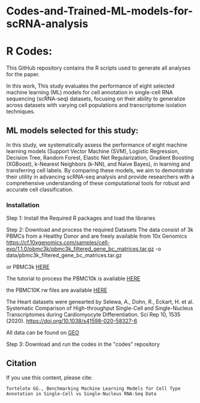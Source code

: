 # Codes-and-Trained-ML-models-for-scRNA-analysis
# R Codes: 

This GitHub repository contains the R scripts used to generate all analyses for the paper.

In this work, This study evaluates the performance of eight selected machine learning (ML) models for cell annotation in single-cell RNA sequencing (scRNA-seq) datasets, focusing on their ability to generalize across datasets with varying cell populations and transcriptome isolation techniques. 

## ML models selected for this study:

In this study, we systematically assess the performance of eight machine learning models (Support Vector Machine (SVM), Logistic Regression, Decision Tree, Random Forest, Elastic Net Regularization, Gradient Boosting (XGBoost), k-Nearest Neighbors (k-NN), and Naive Bayes), in learning and transferring cell labels. By comparing these models, we aim to demonstrate their utility in advancing scRNA-seq analysis and provide researchers with a comprehensive understanding of these computational tools for robust and accurate cell classification.
 
### Installation 
Step 1: Install the Required R packages and load the libraries

Step 2: Download and process the required Datasets
The data consist of 3k PBMCs from a Healthy Donor and are freely available from 10x Genomics
 https://cf.10xgenomics.com/samples/cell-exp/1.1.0/pbmc3k/pbmc3k_filtered_gene_bc_matrices.tar.gz -o data/pbmc3k_filtered_gene_bc_matrices.tar.gz

or PBMC3k [HERE](https://support.10xgenomics.com/single-cell-gene-expression/datasets/1.1.0/pbmc3k)

The tutorial to process the PBMC10k is available [HERE](https://cellgeni.github.io/notebooks/html/new-10kPBMC-Seurat.html)

the PBMC10K rw files are available [HERE](http://cf.10xgenomics.com/samples/cell-exp/3.0.0/pbmc_10k_v3/pbmc_10k_v3_filtered_feature_bc_matrix.tar.gz)

The Heart datasets were genearted by Selewa, A., Dohn, R., Eckart, H. et al. Systematic Comparison of High-throughput Single-Cell and Single-Nucleus Transcriptomes during Cardiomyocyte Differentiation. Sci Rep 10, 1535 (2020). https://doi.org/10.1038/s41598-020-58327-6
 
All data can be found on [GEO](https://www.ncbi.nlm.nih.gov/geo/query/acc.cgi?acc=GSE129096)

Step 3: Download and run the codes in the "codes" repository

## Citation
If you use this content, please cite:
```
Tortelote GG., Benchmarking Machine Learning Models for Cell Type Annotation in Single-Cell vs Single-Nucleus RNA-Seq Data 
```

